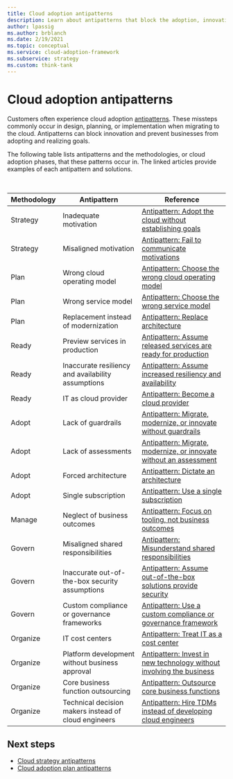 ```yaml
---
title: Cloud adoption antipatterns
description: Learn about antipatterns that block the adoption, innovation, and realization of cloud goals in businesses. View resources on overcoming common antipatterns.
author: lpassig
ms.author: brblanch
ms.date: 2/19/2021
ms.topic: conceptual
ms.service: cloud-adoption-framework
ms.subservice: strategy
ms.custom: think-tank
---
```


# Cloud adoption antipatterns

Customers often experience cloud adoption [antipatterns](../organize/fiefdoms-silos.md). These missteps commonly occur in design, planning, or implementation when migrating to the cloud. Antipatterns can block innovation and prevent businesses from adopting and realizing goals.

The following table lists antipatterns and the methodologies, or cloud adoption phases, that these patterns occur in. The linked articles provide examples of each antipattern and solutions.

<br>

| Methodology | Antipattern | Reference |
| ------------- |-------------| -----|
| Strategy | Inadequate motivation | [Antipattern: Adopt the cloud without establishing goals](./strategy-antipatterns.md#antipattern-adopt-the-cloud-without-establishing-goals) |
| Strategy | Misaligned motivation | [Antipattern: Fail to communicate motivations](./strategy-antipatterns.md#antipattern-fail-to-communicate-motivations) |
| Plan | Wrong cloud operating model | [Antipattern: Choose the wrong cloud operating model](./plan-antipatterns.md#antipattern-choose-the-wrong-cloud-operating-model) |
| Plan | Wrong service model | [Antipattern: Choose the wrong service model](./plan-antipatterns.md#antipattern-choose-the-wrong-service-model) |
| Plan | Replacement instead of modernization | [Antipattern: Replace architecture](./plan-antipatterns.md#antipattern-replace-architecture) |
| Ready | Preview services in production | [Antipattern: Assume released services are ready for production](./ready-antipatterns.md#antipattern-assume-released-services-are-ready-for-production) |
| Ready | Inaccurate resiliency and availability assumptions | [Antipattern: Assume increased resiliency and availability](./ready-antipatterns.md#antipattern-assume-increased-resiliency-and-availability) |
| Ready | IT as cloud provider | [Antipattern: Become a cloud provider](./ready-antipatterns.md#antipattern-become-a-cloud-provider) |
| Adopt | Lack of guardrails | [Antipattern: Migrate, modernize, or innovate without guardrails](./migrate-antipatterns.md#antipattern-migrate-modernize-or-innovate-without-guardrails) |
| Adopt | Lack of assessments | [Antipattern: Migrate, modernize, or innovate without an assessment](./migrate-antipatterns.md#antipattern-migrate-modernize-or-innovate-without-an-assessment) |
| Adopt | Forced architecture | [Antipattern: Dictate an architecture](./migrate-antipatterns.md#antipattern-dictate-an-architecture) |
| Adopt | Single subscription | [Antipattern: Use a single subscription](./migrate-antipatterns.md#antipattern-use-a-single-subscription) |
| Manage | Neglect of business outcomes | [Antipattern: Focus on tooling, not business outcomes](./manage-antipatterns.md#antipattern-focus-on-tooling-not-business-outcomes) |
| Govern | Misaligned shared responsibilities | [Antipattern: Misunderstand shared responsibilities](./govern-antipatterns.md#antipattern-misunderstand-shared-responsibilities) |
| Govern | Inaccurate out-of-the-box security assumptions | [Antipattern: Assume out-of-the-box solutions provide security](./govern-antipatterns.md#antipattern-assume-out-of-the-box-solutions-provide-security) |
| Govern | Custom compliance or governance frameworks | [Antipattern: Use a custom compliance or governance framework](./govern-antipatterns.md#antipattern-use-a-custom-compliance-or-governance-framework) |
| Organize | IT cost centers | [Antipattern: Treat IT as a cost center](./organize-antipatterns.md#antipattern-treat-it-as-a-cost-center) |
| Organize | Platform development without business approval | [Antipattern: Invest in new technology without involving the business](./organize-antipatterns.md#antipattern-invest-in-new-technology-without-involving-the-business) |
| Organize | Core business function outsourcing | [Antipattern: Outsource core business functions](./organize-antipatterns.md#antipattern-outsource-core-business-functions) |
| Organize | Technical decision makers instead of cloud engineers | [Antipattern: Hire TDMs instead of developing cloud engineers](./organize-antipatterns.md#antipattern-hire-tdms-instead-of-developing-cloud-engineers) |

## Next steps

- [Cloud strategy antipatterns](./strategy-antipatterns.md)
- [Cloud adoption plan antipatterns](./plan-antipatterns.md)